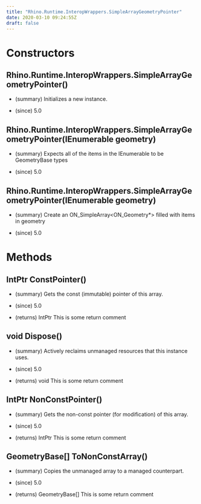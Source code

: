 ```yaml
---
title: "Rhino.Runtime.InteropWrappers.SimpleArrayGeometryPointer"
date: 2020-03-10 09:24:55Z
draft: false
---
```


# Constructors
## Rhino.Runtime.InteropWrappers.SimpleArrayGeometryPointer()
- (summary) 
     Initializes a new  instance.
     
- (since) 5.0
## Rhino.Runtime.InteropWrappers.SimpleArrayGeometryPointer(IEnumerable geometry)
- (summary) 
     Expects all of the items in the IEnumerable to be GeometryBase types
     
- (since) 5.0
## Rhino.Runtime.InteropWrappers.SimpleArrayGeometryPointer(IEnumerable<GeometryBase> geometry)
- (summary) 
     Create an ON_SimpleArray<ON_Geometry*> filled with items in geometry
     
- (since) 5.0
# Methods
## IntPtr ConstPointer()
- (summary) 
     Gets the const (immutable) pointer of this array.
     
- (since) 5.0
- (returns) IntPtr This is some return comment
## void Dispose()
- (summary) 
     Actively reclaims unmanaged resources that this instance uses.
     
- (since) 5.0
- (returns) void This is some return comment
## IntPtr NonConstPointer()
- (summary) 
     Gets the non-const pointer (for modification) of this array.
     
- (since) 5.0
- (returns) IntPtr This is some return comment
## GeometryBase[] ToNonConstArray()
- (summary) 
     Copies the unmanaged array to a managed counterpart.
     
- (since) 5.0
- (returns) GeometryBase[] This is some return comment
